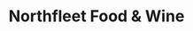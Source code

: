 ---
title: "Northfleet Food & Wine"
url: /gravesend/northfleet-food-und-wine/
shop: Lebensmittel
---